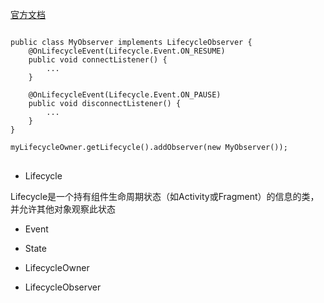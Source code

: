 

[官方文档](https://developer.android.com/topic/libraries/architecture/lifecycle)

<pre>
<code>
public class MyObserver implements LifecycleObserver {
    @OnLifecycleEvent(Lifecycle.Event.ON_RESUME)
    public void connectListener() {
        ...
    }

    @OnLifecycleEvent(Lifecycle.Event.ON_PAUSE)
    public void disconnectListener() {
        ...
    }
}

myLifecycleOwner.getLifecycle().addObserver(new MyObserver());
</code>
</pre>


- Lifecycle

Lifecycle是一个持有组件生命周期状态（如Activity或Fragment）的信息的类，并允许其他对象观察此状态

- Event

- State

- LifecycleOwner

- LifecycleObserver











